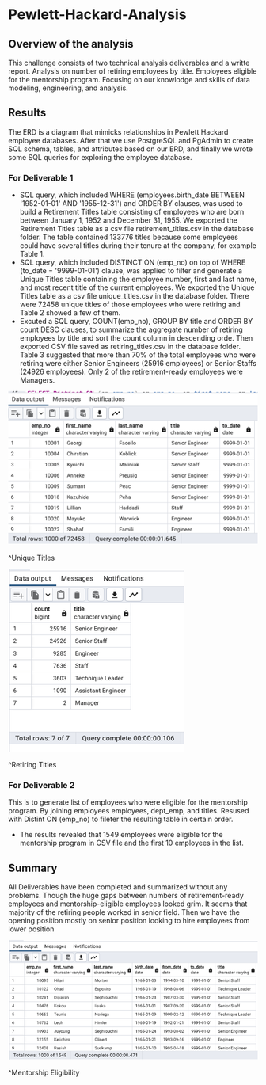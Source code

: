 # Pewlett-Hackard-Analysis

## Overview of the analysis
This challenge consists of two technical analysis deliverables and a writte report. Analysis on number of retiring employees by title. Employees eligible for the mentorship program. Focusing on our knowlodge and skills of data modeling, engineering, and analysis.

## Results
The ERD is a diagram that mimicks relationships in Pewlett Hackard employee databases. After that we use PostgreSQL and PgAdmin to create SQL schema, tables, and attributes based on our ERD, and finally we wrote some SQL queries for exploring the employee database. 

### For Deliverable 1 
- SQL query, which included WHERE (employees.birth_date BETWEEN '1952-01-01' AND '1955-12-31') and ORDER BY clauses, was used to build a Retirement Titles table consisting of employees who are born between January 1, 1952 and December 31, 1955. We exported the Retirement Titles table as a csv file retirement_titles.csv in the database folder. The table contained 133776 titles because some employees could have several titles during their tenure at the company, for example Table 1.
- SQL query, which included DISTINCT ON (emp_no) on top of WHERE (to_date = '9999-01-01') clause, was applied to filter and generate a Unique Titles table containing the employee number, first and last name, and most recent title of the current employees. We exported the Unique Titles table as a csv file unique_titles.csv in the database folder. There were 72458 unique titles of those employees who were retiring and Table 2 showed a few of them.
- Excuted a SQL query, COUNT(emp_no), GROUP BY title and ORDER BY count DESC clauses, to summarize the aggregate number of retiring employees by title and sort the count column in descending orde. Then exported CSV file saved as retiring_titles.csv in the database folder. Table 3 suggested that more than 70% of the total employees who were retiring were either Senior Engineers (25916 employees) or Senior Staffs (24926 employees). Only 2 of the retirement-ready employees were Managers.

![](unique_titles.png) 

^Unique Titles

![](retiring_titles.png)

^Retiring Titles

### For Deliverable 2 
This is to generate list of employees who were eligible for the mentorship program. By joining employees employees, dept_emp, and titles. Resused with Distint ON (emp_no) to fileter the resulting table in certain order. 
- The results revealed that 1549 employees were eligible for the mentorship program in CSV file and the first 10 employees in the list.
## Summary
All Deliverables have been completed and summarized without any problems. Though the huge gaps between numbers of retirement-ready employees and mentorship-eligible employees looked grim. It seems that majority of the retiring people worked in senior field. Then we have the opening position mostly on senior position looking to hire employees from lower position

![](Mentorship_eligibility.png)

^Mentorship Eligibility
